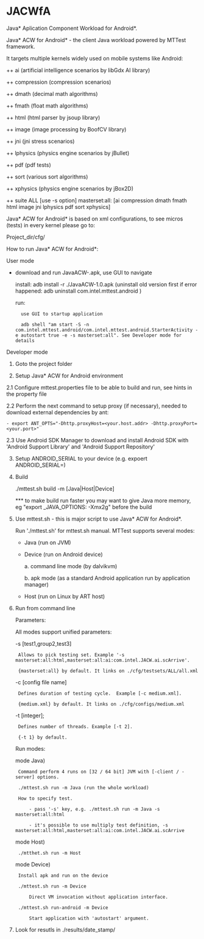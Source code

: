 # JACWfA

Java* Aplication Component Workload for Android*.

Java* ACW for Android* - the client Java workload powered by MTTest framework.

It targets multiple kernels widely used on mobile systems like Android:

++ ai          (artificial intelligence scenarios by libGdx AI library)

++ compression (compression scenarios)

++ dmath       (decimal math algorithms)

++ fmath       (float math algorithms)

++ html        (html parser by jsoup library)

++ image       (image processing by BoofCV library)

++ jni         (jni stress scenarios)

++ lphysics    (physics engine scenarios by jBullet)

++ pdf         (pdf tests)

++ sort        (various sort algorithms)

++ xphysics    (physics engine scenarios by jBox2D)

++ suite ALL [use -s option] masterset:all:     [ai compression dmath fmath html image jni lphysics pdf sort xphysics]

Java* ACW for Android* is based on xml configurations, to see micros (tests) in every kernel please go to:

Project_dir/cfg/

How to run Java* ACW for Android*:


User mode

- download and run JavaACW-<Version>.apk, use GUI to navigate

    install: adb install -r ./JavaACW-1.0.apk (uninstall old version first if error happened: adb uninstall com.intel.mttest.android )

    run:

        use GUI to startup application

        adb shell "am start -S -n com.intel.mttest.android/com.intel.mttest.android.StarterActivity -e autostart true -e -s masterset:all". See Developer mode for details


Developer mode

1. Goto the project folder

2. Setup Java* ACW for Android environment

2.1 Configure mttest.properties file to be able to build and run, see hints in the property file

2.2 Perform the next command to setup proxy (if necessary), needed to download external dependencies by ant:

    - export ANT_OPTS="-Dhttp.proxyHost=<your.host.addr> -Dhttp.proxyPort=<your.port>"

2.3 Use Android SDK Manager to download and install Android SDK with 'Android Support Library' and 'Android Support Repository'

3. Setup ANDROID_SERIAL to your device (e.g. expoert ANDROID_SERIAL=<your device serial>)

4. Build

    ./mttest.sh build -m [Java|Host|Device]

     *** to make build run faster you may want to give Java more memory, eg "export _JAVA_OPTIONS: -Xmx2g" before the build

5. Use mttest.sh - this is major script to use Java* ACW for Android*.

   Run './mttest.sh' for mttest.sh manual. MTTest supports several modes:

    - Java (run on JVM)

    - Device (run on Android device)

        a. command line mode (by dalvikvm)

        b. apk mode (as a standard Android application run by application manager)

    - Host (run on Linux by ART host)

6. Run from command line

    Parameters:

    All modes support unified parameters:

    -s [test1,group2,test3] 

        Allows to pick testing set. Example '-s masterset:all:html,masterset:all:ai:com.intel.JACW.ai.scArrive'.

        {masterset:all} by default. It links on ./cfg/testsets/ALL/all.xml

    -c [config file name]

        Defines duration of testing cycle.  Example [-c medium.xml].

        {medium.xml} by default. It links on ./cfg/configs/medium.xml

    -t [integer]; 

        Defines number of threads. Example [-t 2].

        {-t 1} by default.

    Run modes:

    mode Java)

        Command perform 4 runs on [32 / 64 bit] JVM with [-client / -server] options.

        ./mttest.sh run -m Java (run the whole workload)

        How to specify test. 

            - pass '-s' key, e.g. ./mttest.sh run -m Java -s masterset:all:html

            - it's possible to use multiply test definition, -s masterset:all:html,masterset:all:ai:com.intel.JACW.ai.scArrive

    mode Host)

        ./mtthet.sh run -m Host

    mode Device) 

        Install apk and run on the device

        ./mttest.sh run -m Device

            Direct VM invocation without application interface.

        ./mttest.sh run-android -m Device

            Start application with 'autostart' argument.

7. Look for resutls in ./results/date_stamp/

